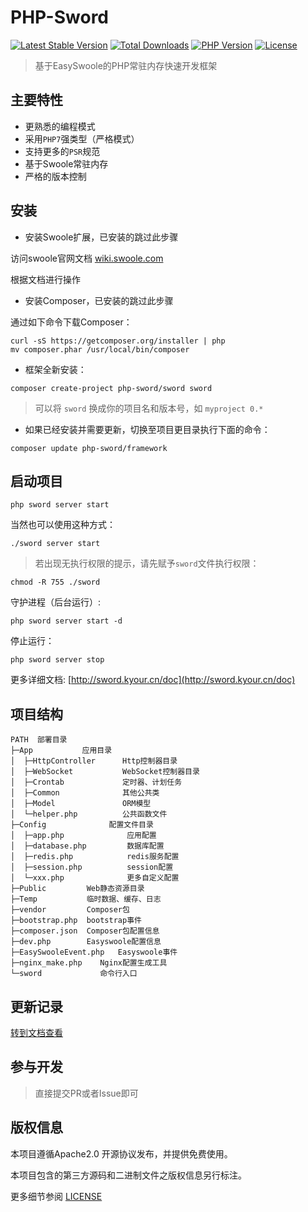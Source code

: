 # PHP-Sword

[![Latest Stable Version](https://poser.pugx.org/php-sword/sword/v)](//packagist.org/packages/php-sword/sword) 
[![Total Downloads](https://poser.pugx.org/php-sword/sword/downloads)](//packagist.org/packages/php-sword/sword) 
[![PHP Version](https://img.shields.io/badge/php-%3E%3D7.3-8892BF.svg)](http://www.php.net/) 
[![License](https://poser.pugx.org/php-sword/sword/license)](//packagist.org/packages/php-sword/sword)

> 基于EasySwoole的PHP常驻内存快速开发框架

## 主要特性

* 更熟悉的编程模式
* 采用`PHP7`强类型（严格模式）
* 支持更多的`PSR`规范
* 基于Swoole常驻内存
* 严格的版本控制

## 安装
- 安装Swoole扩展，已安装的跳过此步骤
  
访问swoole官网文档 
 [wiki.swoole.com](https://wiki.swoole.com/#/environment)

根据文档进行操作
  
- 安装Composer，已安装的跳过此步骤

通过如下命令下载Composer：

```shell
curl -sS https://getcomposer.org/installer | php
mv composer.phar /usr/local/bin/composer
```

- 框架全新安装：
```shell
composer create-project php-sword/sword sword
```
> 可以将 `sword` 换成你的项目名和版本号，如 `myproject 0.*`

- 如果已经安装并需要更新，切换至项目更目录执行下面的命令：
```shell
composer update php-sword/framework
```

## 启动项目
```shell
php sword server start
```
当然也可以使用这种方式：
```shell
./sword server start
```
> 若出现无执行权限的提示，请先赋予`sword`文件执行权限：
```shell
chmod -R 755 ./sword
```

守护进程（后台运行）:
```shell
php sword server start -d
```

停止运行：
```shell
php sword server stop
```

更多详细文档: [http://sword.kyour.cn/doc](http://sword.kyour.cn/doc)

## 项目结构
```
PATH  部署目录
├─App           应用目录
│  ├─HttpController      Http控制器目录
│  ├─WebSocket           WebSocket控制器目录
│  ├─Crontab             定时器、计划任务
│  ├─Common              其他公共类
│  ├─Model               ORM模型
│  └─helper.php          公共函数文件
├─Config              配置文件目录
│  ├─app.php              应用配置
│  ├─database.php         数据库配置
│  ├─redis.php            redis服务配置
│  ├─session.php          session配置
│  └─xxx.php              更多自定义配置
├─Public         Web静态资源目录
├─Temp           临时数据、缓存、日志
├─vendor         Composer包
├─bootstrap.php  bootstrap事件
├─composer.json  Composer包配置信息
├─dev.php        Easyswoole配置信息
├─EasySwooleEvent.php   Easyswoole事件
├─nginx_make.php    Nginx配置生成工具
└─sword             命令行入口
```

## 更新记录

[转到文档查看](https://github.com/php-sword/sword/wiki/Update)

## 参与开发

> 直接提交PR或者Issue即可

## 版权信息

本项目遵循Apache2.0 开源协议发布，并提供免费使用。

本项目包含的第三方源码和二进制文件之版权信息另行标注。

更多细节参阅 [LICENSE](LICENSE)
